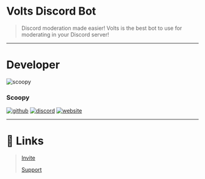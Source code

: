 # Volts Discord Bot
> Discord moderation made easier!
Volts is the best bot to use for moderating in your Discord server!
------------------
# Developer
![scoopy](https://cdn.discordapp.com/avatars/510736807999307786/a8779ff892c3e0eec243923b6e209e92.webp?size=128)
### Scoopy

[![github](https://img.shields.io/badge/Github-ScopesCodez-blue?logo=github&style=for-the-badge&labelColor=black)](https://github.com/ScopesCodez)
[![discord](https://img.shields.io/badge/Discord-Scoopy-blue?logo=discord&style=for-the-badge&labelColor=white)](https://discord.com/users/510736807999307786)
[![website](https://img.shields.io/badge/Website-www.scoopydev.xyz-blue?logo=globe&style=for-the-badge&labelColor=white)](https://scoopydev.xyz)

------------------
# 🔗 Links

> [Invite](https://discord.com/api/oauth2/authorize?client_id=915695909025771620&permissions=8&scope=bot%20applications.commands)
> 
> [Support](https://discord.gg/EkPRBYsaNz)
